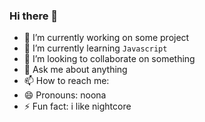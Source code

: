 ### Hi there 👋

- 🔭 I’m currently working on some project
- 🌱 I’m currently learning `Javascript`
- 👯 I’m looking to collaborate on something
- 💬 Ask me about anything
- 📫 How to reach me: 
- 😄 Pronouns: noona
- ⚡ Fun fact: i like nightcore
<!--
**02032022/02032022** is a ✨ _special_ ✨ repository because its `README.md` (this file) appears on your GitHub profile.

Here are some ideas to get you started:

- 🔭 I’m currently working on ...
- 🌱 I’m currently learning ...
- 👯 I’m looking to collaborate on ...
- 🤔 I’m looking for help with ...
- 💬 Ask me about ...
- 📫 How to reach me: ...
- 😄 Pronouns: ...
- ⚡ Fun fact: ...
-->
